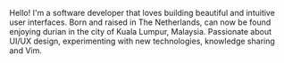 Hello! I'm a software developer that loves building beautiful and intuitive user interfaces. Born and raised in The Netherlands, can now be found enjoying durian in the city of Kuala Lumpur, Malaysia. Passionate about UI/UX design, experimenting with new technologies, knowledge sharing and Vim.

